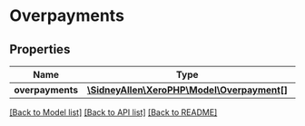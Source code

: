 # Overpayments

## Properties
Name | Type | Description | Notes
------------ | ------------- | ------------- | -------------
**overpayments** | [**\SidneyAllen\XeroPHP\Model\Overpayment[]**](Overpayment.md) |  | [optional] 

[[Back to Model list]](../README.md#documentation-for-models) [[Back to API list]](../README.md#documentation-for-api-endpoints) [[Back to README]](../README.md)


